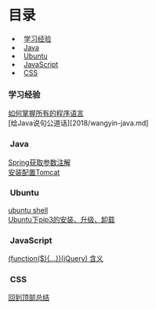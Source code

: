 
# 目录  
- &nbsp;&nbsp;[学习经验](#learn)  
- &nbsp;&nbsp;[Java](#java)  
- &nbsp;&nbsp;[Ubuntu](#ubuntu)  
- &nbsp;&nbsp;[JavaScript](#JavaScript)  
- &nbsp;&nbsp;[CSS](#css)  

### <span id="learn">学习经验</span>  
[如何掌握所有的程序语言](2018/learn-program-language.md)  
[给Java说句公道话][2018/wangyin-java.md]  

### <span id="java">&nbsp;Java</span>  
[Spring获取参数注解](2018/spring-get-data.md)  
[安装配置Tomcat](2018/install-setup-tomcat.md)  

### <span id="ubuntu">&nbsp;Ubuntu</span>  
[ubuntu shell](2018/ubuntu-shell.md)  
[Ubuntu下pip3的安装、升级、卸载](2018/ubuntu-pip3.md)  

### <span id="JavaScript">&nbsp;JavaScript</span>  
[(function($){...})(jQuery) 含义](2018/jquery-function.md)  

### <span id="css">&nbsp;CSS</span>  
[回到顶部总结](2018/backtop.md)  